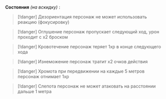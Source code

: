 **Состояния**  *(на вскидку)*   :

> [!danger] Дезориентация 
> персонаж не может использовать реакцию (фокусировку)

> [!danger] Оглушение
> персонаж пропускает следующий ход,  урон проходит с x2 броском

> [!danger] Кровотечение
> персонаж теряет 1xp  в конце следующего хода

> [!danger] Изнеможение 
> персонаж тратит x2 очков действия

> [!danger] Хромота 
> при передвижении на каждые 5 метров персонаж отнимает 1хр

> [!danger] Слепота
> персонаж не может атаковать на расстоянии  дальше 1 метра

